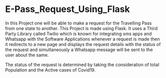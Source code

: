 # E-Pass_Request_Using_Flask
In this Project one will be able to make a request for the Travelling Pass from one state to another.
This Project is made using Flask.
It uses a Third Party Library called Twilio which is known for integrating sms apps and Whatsapp with the Software Applications
whenever a request is made then it redirects to a new page and displays the request details with the status of the request and simultaneously a Whatsapp message will be sent to the user about the same.

The status of the request is determined by taking the consideration of total Population and the Active cases of Covid19.
